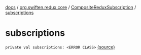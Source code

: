[docs](../../index.md) / [org.swiften.redux.core](../index.md) / [CompositeReduxSubscription](index.md) / [subscriptions](./subscriptions.md)

# subscriptions

`private val subscriptions: <ERROR CLASS>` [(source)](https://github.com/protoman92/KotlinRedux/tree/master/common/common-core/src/main/kotlin/org/swiften/redux/core/Subscription.kt#L43)